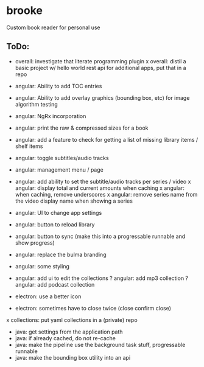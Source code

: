 # brooke
Custom book reader for personal use


ToDo:
----------------
- overall: investigate that literate programming plugin
x overall: distil a basic project w/ hello world rest api for additional apps, put that in a repo

- angular: Ability to add TOC entries
- angular: Ability to add overlay graphics (bounding box, etc) for image algorithm testing
- angular: NgRx incorporation
- angular: print the raw & compressed sizes for a book
- angular: add a feature to check for getting a list of missing library items / shelf items
- angular: toggle subtitles/audio tracks
- angular: management menu / page
- angular: add ability to set the subtitle/audio tracks per series / video
x angular: display total and current amounts when caching
x angular: when caching, remove underscores
x angular: remove series name from the video display name when showing a series
- angular: UI to change app settings
- angular: button to reload library
- angular: button to sync (make this into a progressable runnable and show progress)
- angular: replace the bulma branding
- angular: some styling
- angular: add ui to edit the collections
? angular: add mp3 collection
? angular: add podcast collection

- electron: use a better icon
- electron: sometimes have to close twice (close confirm close)

x collections: put yaml collections in a (private) repo

- java: get settings from the application path
- java: if already cached, do not re-cache
- java: make the pipeline use the background task stuff, progressable runnable
- java: make the bounding box utility into an api
